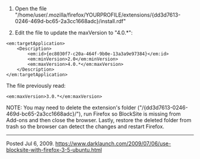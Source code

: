 1.  Open the file "/home/user/.mozilla/firefox/YOURPROFILE/extensions/{dd3d7613-0246-469d-bc65-2a3cc1668adc}/install.rdf"

2. Edit the file to update the maxVersion to "4.0.*":
```
<em:targetApplication>
	<Description>
		<em:id>{ec8030f7-c20a-464f-9b0e-13a3a9e97384}</em:id>
		<em:minVersion>2.0</em:minVersion>
		<em:maxVersion>4.0.*</em:maxVersion>
	</Description>
</em:targetApplication>
```
The file previously read:
```
<em:maxVersion>3.0.*</em:maxVersion>
```

NOTE: You may need to delete the extension's folder ("/{dd3d7613-0246-469d-bc65-2a3cc1668adc}/"), run Firefox so BlockSite is missing from Add-ons and then close the browser. Lastly, restore the deleted folder from trash so the browser can detect the changes and restart Firefox.

---


Posted Jul 6, 2009.
https://www.darklaunch.com/2009/07/06/use-blocksite-with-firefox-3-5-ubuntu.html